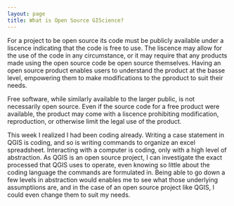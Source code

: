 ```yaml
---
layout: page
title: What is Open Source GIScience?
---
```


For a project to be open source its code must be publicly available under a liscence indicating that the code is free to use.
The liscence may allow for the use of the code in any circumstance, or it may require that any products made using the open source code be open source themselves.
Having an open source product enables users to understand the product at the basse level, empowering them to make modifications to the pproduct to suit their needs.

Free software, while similarly available to the larger public, is not necessarily open source.
Even if the source code for a free product were available, the product may come with a liscence prohibiting modification, reproduction, or otherwise limit the legal use of the product.

This week I realized I had been coding already.
Writing a case statement in QGIS is coding, and so is writing commands to organize an excel spreadsheet.
Interacting with a computer is coding, only with a high level of abstraction.
As QGIS is an open source project, I can investigate the exact processed that QGIS uses to operate, even knowing so little about the coding language the commands are formulated in.
Being able to go down a few levels in abstraction would enables me to see what those underlying assumptiions are, and in the case of an open source project like QGIS, I could even change them to suit my needs.
